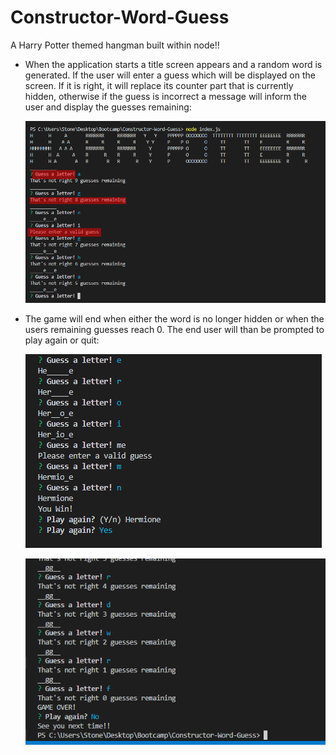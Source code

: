 # Constructor-Word-Guess
A Harry Potter themed hangman built within node!!


* When the application starts a title screen appears and a random word is generated. If the user will enter a guess which will be displayed on the screen. If it is right, it will replace its counter part that is currently hidden, otherwise if the guess is incorrect a message will inform the user and display the guesses remaining:

    ![first Screenshot](/assets/screenshot_one.png)

    
* The game will end when either the word is no longer hidden or when the users remaining guesses reach 0. The end user will than be prompted to play again or quit: 

    ![first Screenshot](/assets/screenshot_three.png)

    ![first Screenshot](/assets/screenshot_two.png)



